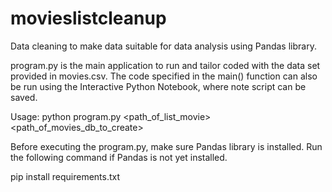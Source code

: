 # movieslistcleanup
Data cleaning to make data suitable for data analysis using Pandas library.

program.py is the main application to run and tailor coded with the data set provided in movies.csv. The code specified in the main() function can also be run using the Interactive Python Notebook, where note script can be saved.

Usage: python program.py <path_of_list_movie> <path_of_movies_db_to_create>

Before executing the program.py, make sure Pandas library is installed. Run the following command if Pandas is not yet installed.

pip install requirements.txt

